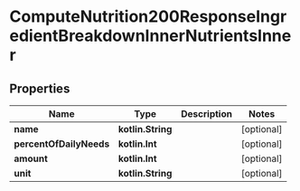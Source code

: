 
# ComputeNutrition200ResponseIngredientBreakdownInnerNutrientsInner

## Properties
Name | Type | Description | Notes
------------ | ------------- | ------------- | -------------
**name** | **kotlin.String** |  |  [optional]
**percentOfDailyNeeds** | **kotlin.Int** |  |  [optional]
**amount** | **kotlin.Int** |  |  [optional]
**unit** | **kotlin.String** |  |  [optional]



